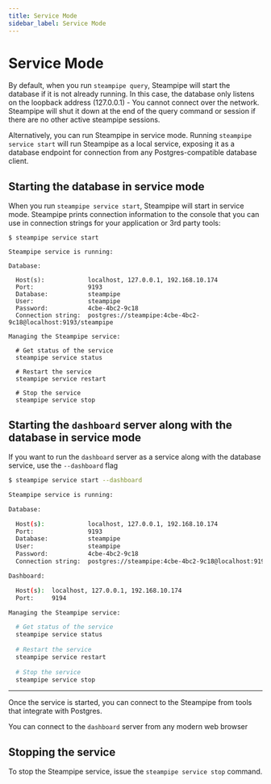 ```yaml
---
title: Service Mode
sidebar_label: Service Mode
---
```


# Service Mode

By default, when you run `steampipe query`, Steampipe will start the database if it is not already running.  In this case, the database only listens on the loopback address (127.0.0.1) - You cannot connect over the network.  Steampipe will shut it down at the end of the query command or session if there are no other active steampipe sessions.

Alternatively, you can run Steampipe in service mode.  Running `steampipe service start` will run Steampipe as a local service, exposing it as a database endpoint for connection from any Postgres-compatible database client.  

## Starting the database in service mode

When you run `steampipe service start`, Steampipe will start in service mode.  Steampipe prints connection information to the console that you can use in connection strings for your application or 3rd party tools:
```
$ steampipe service start

Steampipe service is running:

Database:

  Host(s):            localhost, 127.0.0.1, 192.168.10.174
  Port:               9193
  Database:           steampipe
  User:               steampipe
  Password:           4cbe-4bc2-9c18
  Connection string:  postgres://steampipe:4cbe-4bc2-9c18@localhost:9193/steampipe

Managing the Steampipe service:

  # Get status of the service
  steampipe service status
  
  # Restart the service
  steampipe service restart
  
  # Stop the service
  steampipe service stop

```

## Starting the `dashboard` server along with the database in service mode

If you want to run the `dashboard` server as a service along with the database service, use the `--dashboard` flag

```bash
$ steampipe service start --dashboard

Steampipe service is running:

Database:

  Host(s):            localhost, 127.0.0.1, 192.168.10.174
  Port:               9193
  Database:           steampipe
  User:               steampipe
  Password:           4cbe-4bc2-9c18
  Connection string:  postgres://steampipe:4cbe-4bc2-9c18@localhost:9193/steampipe

Dashboard:

  Host(s):  localhost, 127.0.0.1, 192.168.10.174
  Port:     9194

Managing the Steampipe service:

  # Get status of the service
  steampipe service status
  
  # Restart the service
  steampipe service restart
  
  # Stop the service
  steampipe service stop

```

---

Once the service is started, you can connect to the Steampipe from tools that integrate with Postgres.

You can connect to the `dashboard` server from any modern web browser

## Stopping the service

To stop the Steampipe service, issue the `steampipe service stop` command.
